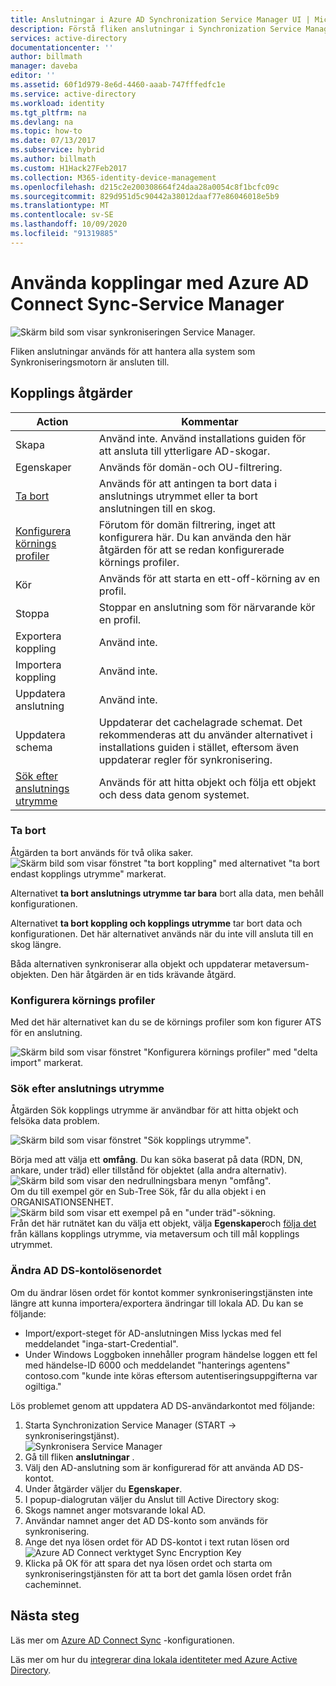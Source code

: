 ```yaml
---
title: Anslutningar i Azure AD Synchronization Service Manager UI | Microsoft Docs
description: Förstå fliken anslutningar i Synchronization Service Manager för Azure AD Connect.
services: active-directory
documentationcenter: ''
author: billmath
manager: daveba
editor: ''
ms.assetid: 60f1d979-8e6d-4460-aaab-747fffedfc1e
ms.service: active-directory
ms.workload: identity
ms.tgt_pltfrm: na
ms.devlang: na
ms.topic: how-to
ms.date: 07/13/2017
ms.subservice: hybrid
ms.author: billmath
ms.custom: H1Hack27Feb2017
ms.collection: M365-identity-device-management
ms.openlocfilehash: d215c2e200308664f24daa28a0054c8f1bcfc09c
ms.sourcegitcommit: 829d951d5c90442a38012daaf77e86046018e5b9
ms.translationtype: MT
ms.contentlocale: sv-SE
ms.lasthandoff: 10/09/2020
ms.locfileid: "91319885"
---
```

# <a name="using-connectors-with-the-azure-ad-connect-sync-service-manager"></a>Använda kopplingar med Azure AD Connect Sync-Service Manager

![Skärm bild som visar synkroniseringen Service Manager.](./media/how-to-connect-sync-service-manager-ui-connectors/connectors.png)

Fliken anslutningar används för att hantera alla system som Synkroniseringsmotorn är ansluten till.

## <a name="connector-actions"></a>Kopplings åtgärder
| Action | Kommentar |
| --- | --- |
| Skapa |Använd inte. Använd installations guiden för att ansluta till ytterligare AD-skogar. |
| Egenskaper |Används för domän-och OU-filtrering. |
| [Ta bort](#delete) |Används för att antingen ta bort data i anslutnings utrymmet eller ta bort anslutningen till en skog. |
| [Konfigurera körnings profiler](#configure-run-profiles) |Förutom för domän filtrering, inget att konfigurera här. Du kan använda den här åtgärden för att se redan konfigurerade körnings profiler. |
| Kör |Används för att starta en ett-off-körning av en profil. |
| Stoppa |Stoppar en anslutning som för närvarande kör en profil. |
| Exportera koppling |Använd inte. |
| Importera koppling |Använd inte. |
| Uppdatera anslutning |Använd inte. |
| Uppdatera schema |Uppdaterar det cachelagrade schemat. Det rekommenderas att du använder alternativet i installations guiden i stället, eftersom även uppdaterar regler för synkronisering. |
| [Sök efter anslutnings utrymme](#search-connector-space) |Används för att hitta objekt och följa ett objekt och dess data genom systemet. |

### <a name="delete"></a>Ta bort
Åtgärden ta bort används för två olika saker.  
![Skärm bild som visar fönstret "ta bort koppling" med alternativet "ta bort endast kopplings utrymme" markerat.](./media/how-to-connect-sync-service-manager-ui-connectors/connectordelete.png)

Alternativet **ta bort anslutnings utrymme tar bara** bort alla data, men behåll konfigurationen.

Alternativet **ta bort koppling och kopplings utrymme** tar bort data och konfigurationen. Det här alternativet används när du inte vill ansluta till en skog längre.

Båda alternativen synkroniserar alla objekt och uppdaterar metaversum-objekten. Den här åtgärden är en tids krävande åtgärd.

### <a name="configure-run-profiles"></a>Konfigurera körnings profiler
Med det här alternativet kan du se de körnings profiler som kon figurer ATS för en anslutning.

![Skärm bild som visar fönstret "Konfigurera körnings profiler" med "delta import" markerat.](./media/how-to-connect-sync-service-manager-ui-connectors/configurerunprofiles.png)

### <a name="search-connector-space"></a>Sök efter anslutnings utrymme
Åtgärden Sök kopplings utrymme är användbar för att hitta objekt och felsöka data problem.

![Skärm bild som visar fönstret "Sök kopplings utrymme".](./media/how-to-connect-sync-service-manager-ui-connectors/cssearch.png)

Börja med att välja ett **omfång**. Du kan söka baserat på data (RDN, DN, ankare, under träd) eller tillstånd för objektet (alla andra alternativ).  
![Skärm bild som visar den nedrullningsbara menyn "omfång".](./media/how-to-connect-sync-service-manager-ui-connectors/cssearchscope.png)  
Om du till exempel gör en Sub-Tree Sök, får du alla objekt i en ORGANISATIONSENHET.  
![Skärm bild som visar ett exempel på en "under träd"-sökning.](./media/how-to-connect-sync-service-manager-ui-connectors/cssearchsubtree.png)  
Från det här rutnätet kan du välja ett objekt, välja **Egenskaper**och [följa det](tshoot-connect-object-not-syncing.md) från källans kopplings utrymme, via metaversum och till mål kopplings utrymmet.

### <a name="changing-the-ad-ds-account-password"></a>Ändra AD DS-kontolösenordet
Om du ändrar lösen ordet för kontot kommer synkroniseringstjänsten inte längre att kunna importera/exportera ändringar till lokala AD.   Du kan se följande:

- Import/export-steget för AD-anslutningen Miss lyckas med fel meddelandet "inga-start-Credential".
- Under Windows Loggboken innehåller program händelse loggen ett fel med händelse-ID 6000 och meddelandet "hanterings agentens" contoso.com "kunde inte köras eftersom autentiseringsuppgifterna var ogiltiga."

Lös problemet genom att uppdatera AD DS-användarkontot med följande:


1. Starta Synchronization Service Manager (START → synkroniseringstjänst).
</br>![Synkronisera Service Manager](./media/how-to-connect-sync-service-manager-ui-connectors/startmenu.png)
2. Gå till fliken **anslutningar** .
3. Välj den AD-anslutning som är konfigurerad för att använda AD DS-kontot.
4. Under åtgärder väljer du **Egenskaper**.
5. I popup-dialogrutan väljer du Anslut till Active Directory skog:
6. Skogs namnet anger motsvarande lokal AD.
7. Användar namnet anger det AD DS-konto som används för synkronisering.
8. Ange det nya lösen ordet för AD DS-kontot i text rutan lösen ord ![ Azure AD Connect verktyget Sync Encryption Key](./media/how-to-connect-sync-service-manager-ui-connectors/key6.png)
9. Klicka på OK för att spara det nya lösen ordet och starta om synkroniseringstjänsten för att ta bort det gamla lösen ordet från cacheminnet.



## <a name="next-steps"></a>Nästa steg
Läs mer om [Azure AD Connect Sync](how-to-connect-sync-whatis.md) -konfigurationen.

Läs mer om hur du [integrerar dina lokala identiteter med Azure Active Directory](whatis-hybrid-identity.md).
